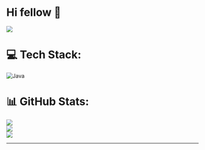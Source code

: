 <h1 align="left">Hi fellow 👋</h1>

<img src="https://gifdb.com/images/high/aesthetic-anime-phone-call-sleep-z3fj9deaprvwlh72.webp"/>




# 💻 Tech Stack:
![Java](https://img.shields.io/badge/java-%23ED8B00.svg?style=for-the-badge&logo=java&logoColor=white)
# 📊 GitHub Stats:
![](https://github-readme-stats.vercel.app/api?username=duccn9999&theme=tokyonight&hide_border=false&include_all_commits=false&count_private=false)<br/>
![](https://github-readme-streak-stats.herokuapp.com/?user=duccn9999&theme=tokyonight&hide_border=false)<br/>
![](https://github-readme-stats.vercel.app/api/top-langs/?username=duccn9999&theme=tokyonight&hide_border=false&include_all_commits=false&count_private=false&layout=compact)

---

<!-- Proudly created with GPRM ( https://gprm.itsvg.in ) -->
